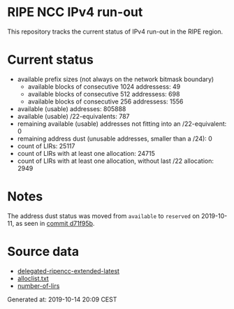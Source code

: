 # RIPE NCC IPv4 run-out
This repository tracks the current status of IPv4 run-out in the RIPE region.

# Current status
- available prefix sizes (not always on the network bitmask boundary)
  - available blocks of consecutive 1024 addressess: 49
  - available blocks of consecutive 512 addressess: 698
  - available blocks of consecutive 256 addressess: 1556
- available (usable) addresses: 805888
- available (usable) /22-equivalents: 787
- remaining available (usable) addresses not fitting into an /22-equivalent: 0
- remaining address dust (unusable addresses, smaller than a /24): 0
- count of LIRs: 25117
- count of LIRs with at least one allocation: 24715
- count of LIRs with at least one allocation, without last /22 allocation: 2949

# Notes
The address dust status was moved from `available` to `reserved` on 2019-10-11, as seen in [commit d71f95b](https://github.com/zajdee/ripe-ncc-ipv4-runout/commit/d71f95b1f7c9f639556e395e4ad0f41e54834954).

# Source data
- [delegated-ripencc-extended-latest](https://ftp.ripe.net/pub/stats/ripencc/delegated-ripencc-extended-latest)
- [alloclist.txt](https://ftp.ripe.net/pub/stats/ripencc/membership/alloclist.txt)
- [number-of-lirs](https://labs.ripe.net/statistics/number-of-lirs)

Generated at: 2019-10-14 20:09 CEST
